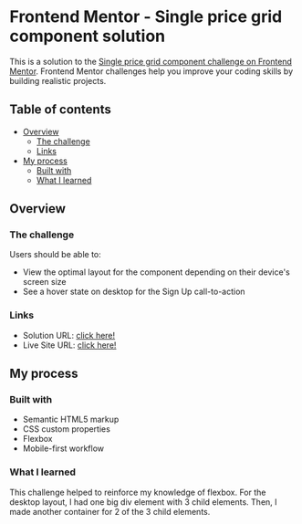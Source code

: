 # Frontend Mentor - Single price grid component solution

This is a solution to the [Single price grid component challenge on Frontend Mentor](https://www.frontendmentor.io/challenges/single-price-grid-component-5ce41129d0ff452fec5abbbc). Frontend Mentor challenges help you improve your coding skills by building realistic projects. 

## Table of contents

- [Overview](#overview)
  - [The challenge](#the-challenge)
  - [Links](#links)
- [My process](#my-process)
  - [Built with](#built-with)
  - [What I learned](#what-i-learned)

## Overview

### The challenge

Users should be able to:

- View the optimal layout for the component depending on their device's screen size
- See a hover state on desktop for the Sign Up call-to-action

### Links

- Solution URL: [click here!](https://github.com/gp0710/responsivePriceGrid)
- Live Site URL: [click here!](https://gp0710.github.io/responsivePriceGrid/)

## My process

### Built with

- Semantic HTML5 markup
- CSS custom properties
- Flexbox
- Mobile-first workflow

### What I learned

This challenge helped to reinforce my knowledge of flexbox. For the desktop layout, I had one big div element with 3 child elements. Then, I made another container for 2 of the 3 child elements. 

